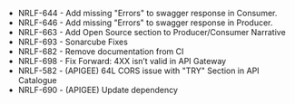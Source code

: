 - NRLF-644 - Add missing "Errors" to swagger response in Consumer.
- NRLF-646 - Add missing "Errors" to swagger response in Producer.
- NRLF-663 - Add Open Source section to Producer/Consumer Narrative
- NRLF-693 - Sonarcube Fixes
- NRLF-682 - Remove documentation from CI
- NRLF-698 - Fix Forward: 4XX isn’t valid in API Gateway
- NRLF-582 - (APIGEE) 64L CORS issue with "TRY" Section in API Catalogue
- NRLF-690 - (APIGEE) Update dependency

